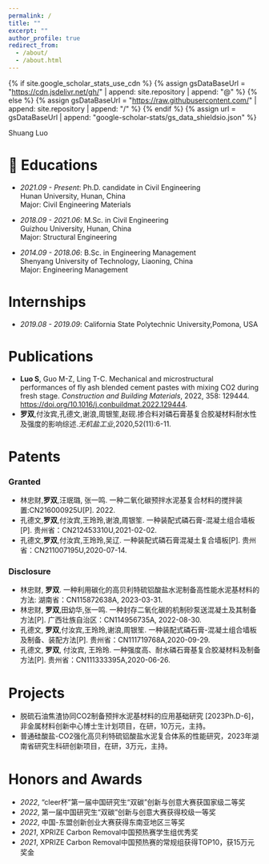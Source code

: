 ```yaml
---
permalink: /
title: ""
excerpt: ""
author_profile: true
redirect_from: 
  - /about/
  - /about.html
---
```


{% if site.google_scholar_stats_use_cdn %}
{% assign gsDataBaseUrl = "https://cdn.jsdelivr.net/gh/" | append: site.repository | append: "@" %}
{% else %}
{% assign gsDataBaseUrl = "https://raw.githubusercontent.com/" | append: site.repository | append: "/" %}
{% endif %}
{% assign url = gsDataBaseUrl | append: "google-scholar-stats/gs_data_shieldsio.json" %}

<span class='anchor' id='about-me'></span>

Shuang Luo


# 📖 Educations
- *2021.09 - Present*: Ph.D. candidate in Civil Engineering  
  Hunan University, Hunan, China  
  Major: Civil Engineering Materials  
  
- *2018.09 - 2021.06*: M.Sc. in Civil Engineering  
  Guizhou University, Hunan, China  
  Major: Structural Engineering  

- *2014.09 - 2018.06*: B.Sc. in Engineering Management  
  Shenyang University of Technology, Liaoning, China  
  Major: Engineering Management  


# Internships
- *2019.08 - 2019.09*: California State Polytechnic University,Pomona, USA


# Publications 
- **Luo S**, Guo M-Z, Ling T-C. Mechanical and microstructural performances of fly ash blended cement pastes with mixing CO2 during fresh stage. *Construction and Building Materials*, 2022, 358: 129444. https://doi.org/10.1016/j.conbuildmat.2022.129444.
- **罗双**,付汝宾,孔德文,谢浪,周银笙,赵砚.掺合料对磷石膏基复合胶凝材料耐水性及强度的影响综述.*无机盐工业*,2020,52(11):6-11.

# Patents
### Granted
- 林忠财,**罗双**,汪珉璐, 张一鸣. 一种二氧化碳预拌水泥基复合材料的搅拌装置:CN216000925U[P]. 2022.
- 孔德文,**罗双**,付汝宾,王玲玲,谢浪,周银笙. 一种装配式磷石膏-混凝土组合墙板[P]. 贵州省：CN212453310U,2021-02-02.
- 孔德文,**罗双**,付汝宾,王玲玲,吴辽. 一种装配式磷石膏混凝土复合墙板[P]. 贵州省：CN211007195U,2020-07-14.

### Disclosure
- 林忠财, **罗双**. 一种利用碳化的高贝利特硫铝酸盐水泥制备高性能水泥基材料的方法: 湖南省：CN115872638A, 2023-03-31.
- 林忠财, **罗双**,田幼华,张一鸣. 一种封存二氧化碳的机制砂泵送混凝土及其制备方法[P]. 广西壮族自治区：CN114956735A, 2022-08-30.
- 孔德文, **罗双**,付汝宾,王玲玲,谢浪,周银笙. 一种装配式磷石膏-混凝土组合墙板及制备、装配方法[P]. 贵州省：CN111719768A,2020-09-29.
- 孔德文, **罗双**, 付汝宾, 王玲玲. 一种强度高、耐水磷石膏基复合胶凝材料及制备方法[P]. 贵州省：CN111333395A,2020-06-26.

# Projects
- 脱硫石油焦渣协同CO2制备预拌水泥基材料的应用基础研究 [2023Ph.D-6]，非金属材料创新中心博士生计划项目，在研，10万元，主持。
- 普通硅酸盐-CO2强化高贝利特硫铝酸盐水泥复合体系的性能研究，2023年湖南省研究生科研创新项目，在研，3万元，主持。

# Honors and Awards
- *2022*, “cleer杯”第一届中国研究生“双碳”创新与创意大赛获国家级二等奖
- *2022*, 第一届中国研究生“双碳”创新与创意大赛获得校级一等奖
- *2022*, 中国-东盟创新创业大赛获得东南亚地区三等奖
- *2021*, XPRIZE Carbon Removal中国预热赛学生组优秀奖
- *2021*, XPRIZE Carbon Removal中国预热赛的常规组获得TOP10，获15万元奖金

